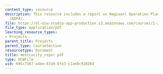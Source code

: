 ```yaml
---
content_type: resource
description: This resource includes a report on Regioanl Operation Planning and Architecture
  (ROPA).
file: https://ol-ocw-studio-app-production.s3.amazonaws.com/courses/1-212j-an-introduction-to-intelligent-transportation-systems-spring-2005/695c7367a4ee87a9bfe3c1ae8c928264_mexicocity_repor.pdf
file_type: application/pdf
learning_resource_types:
- Projects
parent_title: Projects
parent_type: CourseSection
resourcetype: Document
title: mexicocity_repor.pdf
type: OCWFile
uid: 695c7367-a4ee-87a9-bfe3-c1ae8c928264
---
```

